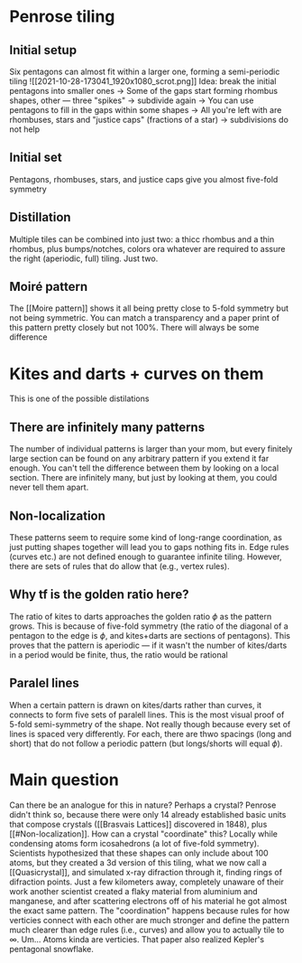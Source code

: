 # Penrose tiling
## Initial setup
Six pentagons can almost fit within a larger one, forming a semi-periodic tiling
![[2021-10-28-173041_1920x1080_scrot.png]]
Idea: break the initial pentagons into smaller ones → Some of the gaps start forming rhombus shapes, other — three "spikes" → subdivide again → You can use pentagons to fill in the gaps within some shapes → All you're left with are rhombuses, stars and "justice caps" (fractions of a star) → subdivisions do not help
## Initial set
Pentagons, rhombuses, stars, and justice caps give you almost five-fold symmetry
## Distillation
Multiple tiles can be combined into just two: a thicc rhombus and a thin rhombus, plus bumps/notches, colors ora whatever are required to assure the right (aperiodic, full) tiling. Just two.
## Moiré pattern
The [[Moire pattern]] shows it all being pretty close to 5-fold symmetry but not being symmetric. You can match a transparency and a paper print of this pattern pretty closely but not 100%. There will always be some difference
# Kites and darts + curves on them
This is one of the possible distilations
## There are infinitely many patterns
The number of individual patterns is larger than your mom, but every finitely large section can be found on any arbitrary pattern if you extend it far enough. You can't tell the difference between them by looking on a local section. There are infinitely many, but just by looking at them, you could never tell them apart.
## Non-localization
These patterns seem to require some kind of long-range coordination, as just putting shapes together will lead you to gaps nothing fits in. Edge rules (curves etc.) are not defined enough to guarantee infinite tiling. However, there are sets of rules that do allow that (e.g., vertex rules).
## Why tf is the golden ratio here?
The ratio of kites to darts approaches the golden ratio $\phi$ as the pattern grows. This is because of five-fold symmetry (the ratio of the diagonal of a pentagon to the edge is $\phi$, and kites+darts are sections of pentagons). This proves that the pattern is aperiodic — if it wasn't the number of kites/darts in a period would be finite, thus, the ratio would be rational
## Paralel lines
When a certain pattern is drawn on kites/darts rather than curves, it connects to form five sets of paralell lines. This is the most visual proof of 5-fold semi-symmetry of the shape. Not really though because every set of lines is spaced very differently. For each, there are thwo spacings (long and short) that do not follow a periodic pattern (but longs/shorts will equal $\phi$).
# Main question
Can there be an analogue for this in nature? Perhaps a crystal? Penrose didn't think so, because there were only 14 already established basic units that compose crystals ([[Brasvais Lattices]] discovered in 1848), plus [[#Non-localization]]. How can a crystal "coordinate" this? Locally while condensing atoms form icosahedrons (a lot of five-fold symmetry). Scientists hypothesized that these shapes can only include about 100 atoms, but they created a 3d version of this tiling, what we now call a [[Quasicrystal]], and simulated x-ray difraction through it, finding rings of difraction points. Just a few kilometers away, completely unaware of their work another scientist created a flaky material from aluminium and manganese, and after scattering electrons off of his material he got almost the exact same pattern. The "coordination" happens because rules for how verticies connect with each other are much stronger and define the pattern much clearer than edge rules (i.e., curves) and allow you to actually tile to $\infty$. Um… Atoms kinda are verticies.
That paper also realized Kepler's pentagonal snowflake.
